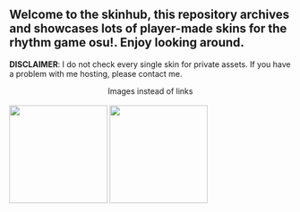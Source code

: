 <h2>Welcome to the skinhub, this repository archives and showcases lots of player-made skins for the rhythm game osu!. Enjoy looking around.</h2>

<b>DISCLAIMER</b>: I do not check every single skin for private assets. If you have a problem with me hosting, please contact me.
<center>Images instead of links</center><br>
<a href="players/teerent.md"><img src="https://a.ppy.sh/21540437" width="175" height="175" ></a>
<a href="players/worsthrplayer.md"><img src="https://a.ppy.sh/14106450" width="175" height="175" ></a>
